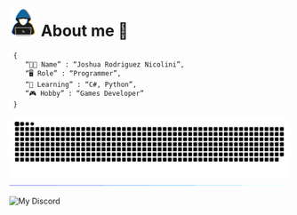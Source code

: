 # <img src="./img/Static/about_me.gif" width="50px"/> About me 👾
```shell
 {
    “💪🏻 Name” : “Joshua Rodriguez Nicolini”,
    “🖥️ Role” : “Programmer”,
    “🧠 Learning” : “C#, Python”,
    “🎮 Hobby” : “Games Developer”
 }
```
<!--  Snake -->

<img src="./img/Dynamic/snake.svg" style="background:#161b22;">

<img src="./img/Static/barra_colores.gif">

<!--  Discord Rich Presence -->
![My Discord](https://discord-readme-badge.vercel.app/api?id=278348275600326658)

